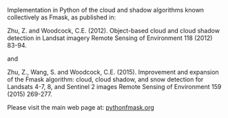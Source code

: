 Implementation in Python of the cloud and shadow algorithms known collectively as Fmask, 
as published in:

Zhu, Z. and Woodcock, C.E. (2012). Object-based cloud and cloud shadow detection in Landsat imagery Remote Sensing of Environment 118 (2012) 83-94. 
    
and
    
Zhu, Z., Wang, S. and Woodcock, C.E. (2015). Improvement and expansion of the Fmask algorithm: cloud, cloud shadow, and snow detection for Landsats 4-7, 8, and Sentinel 2 images Remote Sensing of Environment 159 (2015) 269-277.

Please visit the main web page at: [pythonfmask.org](http://pythonfmask.org/)